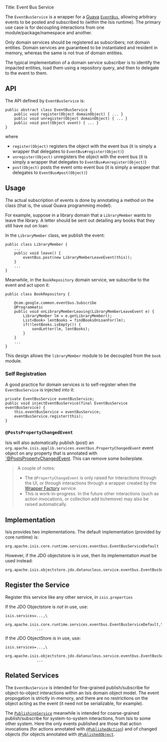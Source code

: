 Title: Event Bus Service

The `EventBusService` is a wrapper for a [Guava](https://code.google.com/p/guava-libraries/) [`EventBus`](https://code.google.com/p/guava-libraries/wiki/EventBusExplained), allowing arbitrary events to be posted and subscribed to (within the Isis runtime).  The primary use case is for decoupling interactions from one module/package/namespace and another.

Only domain services should be registered as subscribers; not domain entities.  Domain services are guaranteed to be instantiated and resident in memory, whereas the same is not true of domain entities.  

The typical implementation of a domain service subscriber is to identify the impacted entities, load them using a repository query, and then to delegate to the event to them.

## API

The API defined by `EventBusService` is:

    public abstract class EventBusService {
        public void register(Object domainObject) { ... }
        public void unregister(Object domainObject) { ... }
        public void post(Object event) { ... }
    }

where

* `register(Object)` registers the object with the event bus (it is simply a wrapper that delegates to `EventBus#register(Object)`)
* `unregister(Object)` unregisters the object with the event bus (it is simply a wrapper that delegates to `EventBus#unregister(Object)`)
* `post(Object)` posts the event onto event bus (it is simply a wrapper that delegates to `EventBus#post(Object)`)

## Usage

The actual subscription of events is done by annotating a method on the class (that is, the usual Guava programming model).  

For example, suppose in a library domain that a `LibraryMember` wants to leave the library.  A letter should be sent out detailing any books that they still have out on loan:

In the `LibraryMember` class, we publish the event:

    public class LibraryMember {
        ...
        public void leave() {
            eventBus.post(new LibraryMemberLeaveEvent(this));
        }
        ...
    }
    
Meanwhile, in the `BookRepository` domain service, we subscribe to the event and act upon it:

    public class BookRepository {

        @com.google.common.eventbus.Subscribe 
        @Programmatic
        public void onLibraryMemberLeaving(LibraryMemberLeaveEvent e) {
            LibraryMember lm = e.getLibraryMember();
            List<Book> lentBooks = findBooksOnLoanFor(lm);
            if(!lentBooks.isEmpty()) {
                sendLetter(lm, lentBooks);
            }
        }
        ...
    }

This design allows the `libraryMember` module to be decoupled from the `book` module.

### Self Registration

A good practice for domain services is to self-register when the `EventBusService` is injected into it:

    private EventBusService eventBusService;
    public void injectEventBusService(final EventBusService eventBusService) {
        this.eventBusService = eventBusService;
        eventBusService.register(this);
    }

    
### `@PostsPropertyChangedEvent`

Isis will also automatically publish (post) an `org.apache.isis.applib.services.eventbus.PropertyChangedEvent` event object on any property that is annotated with [`@PostsPropertyChangedEvent](../recognized-annotations/PostsPropertyChangedEvent.html).  This can remove some boilerplate.

> A couple of notes:
> * The `@PropertyChangeEvent` is only raised for interactions through the UI, or through interactions through a wrapper created by the [Wrapper Factory](wrapper-factory.html) service.
> * This is work-in-progress.  In the future other interactions (such as action invocations, or collection add to/remove) may also be raised automatically.
    
## Implementation

Isis provides two implementations.  The default implementation (provided by core runtime) is:

    org.apache.isis.core.runtime.services.eventbus.EventBusServiceDefault

However, if the JDO objectstore is in use, then its implementation *must* be used instead:

    org.apache.isis.objectstore.jdo.datanucleus.service.eventbus.EventBusServiceJdo

## Register the Service

Register this service like any other service, in `isis.properties`

If the JDO Objectstore is *not* in use, use:

    isis.services=...,\
                  org.apache.isis.core.runtime.services.eventbus.EventBusServiceDefault,\
                  ...

If the JDO ObjectStore *is* in use, use:

    isis.services=...,\
                  org.apache.isis.objectstore.jdo.datanucleus.service.eventbus.EventBusServiceJdo,\
                  ...

## Related Services

The `EventBusService` is intended for fine-grained publish/subscribe for object-to-object interactions within an Isis domain object model.  The event propogation is strictly in-memory, and there are no restrictions on the object acting as the event (it need not be serializable, for example).

The [`PublishingService`](./PublishingService.html) meanwhile is intended for coarse-grained publish/subscribe for system-to-system interactions, from Isis to some other system.  Here the only events published are those that action invocations (for actions annotated with [`@PublishedAction`](../recognized-annotations/PublishedAction.html)) and of changed objects (for objects annotated with [`@PublishedObject`](../recognized-annotations/PublishedObject.html).


